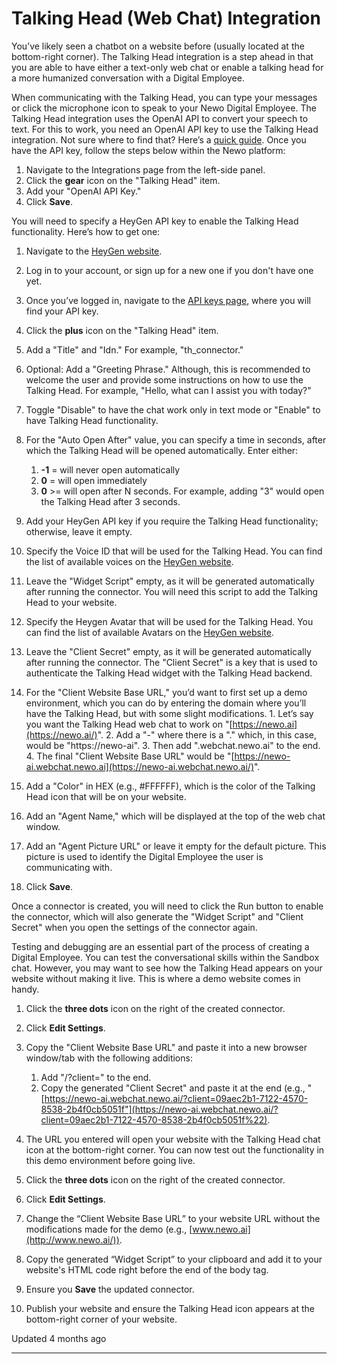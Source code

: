 # Talking Head (Web Chat) Integration

You’ve likely seen a chatbot on a website before (usually located at the bottom-right corner). The Talking Head integration is a step ahead in that you are able to have either a text-only web chat or enable a talking head for a more humanized conversation with a Digital Employee.

When communicating with the Talking Head, you can type your messages or click the microphone icon to speak to your Newo Digital Employee. The Talking Head integration uses the OpenAI API to convert your speech to text. For this to work, you need an OpenAI API key to use the Talking Head integration. Not sure where to find that? Here’s a [quick guide](https://docs.newo.ai/docs/openai-api-keys). Once you have the API key, follow the steps below within the Newo platform:

1.  Navigate to the Integrations page from the left-side panel.
2.  Click the **gear** icon on the "Talking Head" item.
3.  Add your "OpenAI API Key."
4.  Click **Save**.

You will need to specify a HeyGen API key to enable the Talking Head functionality. Here’s how to get one:

1.  Navigate to the [HeyGen website](https://heygen.ai/).
2.  Log in to your account, or sign up for a new one if you don't have one yet.
3.  Once you’ve logged in, navigate to the [API keys page](https://heygen.ai/account/api-keys), where you will find your API key.

1.  Click the **plus** icon on the "Talking Head" item.
2.  Add a "Title" and "Idn." For example, "th\_connector."
3.  Optional: Add a "Greeting Phrase." Although, this is recommended to welcome the user and provide some instructions on how to use the Talking Head. For example, "Hello, what can I assist you with today?"
4.  Toggle "Disable" to have the chat work only in text mode or "Enable" to have Talking Head functionality.
5.  For the "Auto Open After" value, you can specify a time in seconds, after which the Talking Head will be opened automatically. Enter either:
    1.  **\-1** = will never open automatically
    2.  **0** = will open immediately
    3.  **0** >= will open after N seconds. For example, adding "3" would open the Talking Head after 3 seconds.
6.  Add your HeyGen API key if you require the Talking Head functionality; otherwise, leave it empty.
7.  Specify the Voice ID that will be used for the Talking Head. You can find the list of available voices on the [HeyGen website](https://heygen.ai/).
8.  Leave the "Widget Script" empty, as it will be generated automatically after running the connector. You will need this script to add the Talking Head to your website.
9.  Specify the Heygen Avatar that will be used for the Talking Head. You can find the list of available Avatars on the [HeyGen website](https://heygen.ai/).
10.  Leave the "Client Secret" empty, as it will be generated automatically after running the connector. The "Client Secret" is a key that is used to authenticate the Talking Head widget with the Talking Head backend.
11.  For the "Client Website Base URL," you’d want to first set up a demo environment, which you can do by entering the domain where you’ll have the Talking Head, but with some slight modifications.
    1.  Let’s say you want the Talking Head web chat to work on "[https://newo.ai](https://newo.ai/)".
    2.  Add a "-" where there is a "." which, in this case, would be "https://newo-ai".
    3.  Then add ".webchat.newo.ai" to the end.
    4.  The final "Client Website Base URL" would be "[https://newo-ai.webchat.newo.ai](https://newo-ai.webchat.newo.ai/)".
12.  Add a "Color" in HEX (e.g., #FFFFFF), which is the color of the Talking Head icon that will be on your website.
13.  Add an "Agent Name," which will be displayed at the top of the web chat window.
14.  Add an "Agent Picture URL" or leave it empty for the default picture. This picture is used to identify the Digital Employee the user is communicating with.
15.  Click **Save**.

Once a connector is created, you will need to click the Run button to enable the connector, which will also generate the "Widget Script" and "Client Secret" when you open the settings of the connector again.

Testing and debugging are an essential part of the process of creating a Digital Employee. You can test the conversational skills within the Sandbox chat. However, you may want to see how the Talking Head appears on your website without making it live. This is where a demo website comes in handy.

1.  Click the **three dots** icon on the right of the created connector.
2.  Click **Edit Settings**.
3.  Copy the "Client Website Base URL" and paste it into a new browser window/tab with the following additions:
    1.  Add "/?client=" to the end.
    2.  Copy the generated "Client Secret" and paste it at the end (e.g., "[https://newo-ai.webchat.newo.ai/?client=09aec2b1-7122-4570-8538-2b4f0cb5051f"](https://newo-ai.webchat.newo.ai/?client=09aec2b1-7122-4570-8538-2b4f0cb5051f%22).
4.  The URL you entered will open your website with the Talking Head chat icon at the bottom-right corner. You can now test out the functionality in this demo environment before going live.

1.  Click the **three dots** icon on the right of the created connector.
2.  Click **Edit Settings**.
3.  Change the “Client Website Base URL” to your website URL without the modifications made for the demo (e.g., [www.newo.ai](http://www.newo.ai/)).
4.  Copy the generated “Widget Script” to your clipboard and add it to your website's HTML code right before the end of the body tag.
5.  Ensure you **Save** the updated connector.
6.  Publish your website and ensure the Talking Head icon appears at the bottom-right corner of your website.

Updated 4 months ago

* * *
